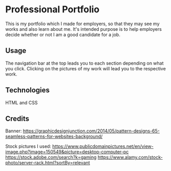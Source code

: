 # Professional Portfolio

This is my portfolio which I made for employers, so that they may see my works and also learn about me. It's intended purpose is to help employers decide whether or not I am a good candidate for a job.

## Usage

The navigation bar at the top leads you to each section depending on what you click. Clicking on the pictures of my work will lead you to the respective work.

## Technologies

HTML and CSS

## Credits

Banner:
https://graphicdesignjunction.com/2014/05/pattern-designs-65-seamless-patterns-for-websites-background/

Stock pictures I used:
https://www.publicdomainpictures.net/en/view-image.php?image=150549&picture=desktop-computer-pc
https://stock.adobe.com/search?k=gaming
https://www.alamy.com/stock-photo/server-rack.html?sortBy=relevant

